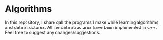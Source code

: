 # Algorithms
In this repository, I share qall the programs I make while learning algorithms and data structures. All the data structures have been implemented in c++. Feel free to suggest 
any changes/suggestions. 
